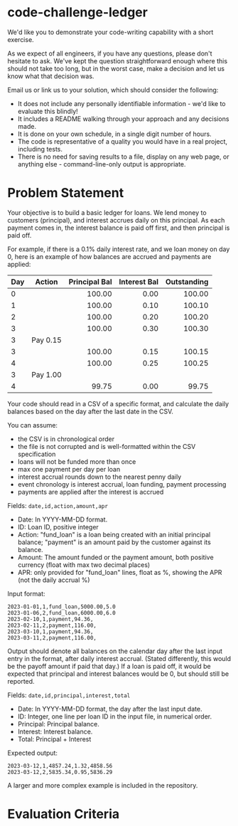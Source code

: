 # code-challenge-ledger

We'd like you to demonstrate your code-writing capability with a short exercise.

As we expect of all engineers, if you have any questions, please don't hesitate to ask. We've kept the question straightforward enough where this should not take too long, but in the worst case, make a decision and let us know what that decision was.

Email us or link us to your solution, which should consider the following:

- It does not include any personally identifiable information - we'd like to evaluate this blindly!
- It includes a README walking through your approach and any decisions made.
- It is done on your own schedule, in a single digit number of hours.
- The code is representative of a quality you would have in a real project, including tests.
- There is no need for saving results to a file, display on any web page, or anything else - command-line-only output is appropriate.

# Problem Statement

Your objective is to build a basic ledger for loans. We lend money to customers (principal), and interest accrues daily on this principal. As each payment comes in, the interest balance is paid off first, and then principal is paid off.

For example, if there is a 0.1% daily interest rate, and we loan money on day 0, here is an example of how balances are accrued and payments are applied:

| Day | Action   | Principal Bal | Interest Bal | Outstanding |
|-----|----------|--------------:|-------------:|------------:|
| 0   |          |        100.00 |         0.00 |      100.00 |
| 1   |          |        100.00 |         0.10 |      100.10 |
| 2   |          |        100.00 |         0.20 |      100.20 |
| 3   |          |        100.00 |         0.30 |      100.30 |
| 3   | Pay 0.15 |               |              |             |
| 3   |          |        100.00 |         0.15 |      100.15 |
| 4   |          |        100.00 |         0.25 |      100.25 |
| 3   | Pay 1.00 |               |              |             |
| 4   |          |         99.75 |         0.00 |       99.75 |


Your code should read in a CSV of a specific format, and calculate the daily balances based on the day after the last date in the CSV.

You can assume:
- the CSV is in chronological order
- the file is not corrupted and is well-formatted within the CSV specification
- loans will not be funded more than once
- max one payment per day per loan
- interest accrual rounds down to the nearest penny daily
- event chronology is interest accrual, loan funding, payment processing
- payments are applied after the interest is accrued

Fields:
`date,id,action,amount,apr`

- Date: In YYYY-MM-DD format.
- ID: Loan ID, positive integer
- Action: "fund_loan" is a loan being created with an initial principal balance; "payment" is an amount paid by the customer against its balance.
- Amount: The amount funded or the payment amount, both positive currency (float with max two decimal places)
- APR: only provided for "fund_loan" lines, float as %, showing the APR (not the daily accrual %)

Input format:
```
2023-01-01,1,fund_loan,5000.00,5.0
2023-01-06,2,fund_loan,6000.00,6.0
2023-02-10,1,payment,94.36,
2023-02-11,2,payment,116.00,
2023-03-10,1,payment,94.36,
2023-03-11,2,payment,116.00,
```

Output should denote all balances on the calendar day after the last input entry in the format, after daily interest accrual. (Stated differently, this would be the payoff amount if paid that day.) If a loan is paid off, it would be expected that principal and interest balances would be 0, but should still be reported.

Fields:
`date,id,principal,interest,total`

- Date: In YYYY-MM-DD format, the day after the last input date.
- ID: Integer, one line per loan ID in the input file, in numerical order.
- Principal: Principal balance.
- Interest: Interest balance.
- Total: Principal + Interest

Expected output:
```
2023-03-12,1,4857.24,1.32,4858.56
2023-03-12,2,5835.34,0.95,5836.29
```

A larger and more complex example is included in the repository.

# Evaluation Criteria



